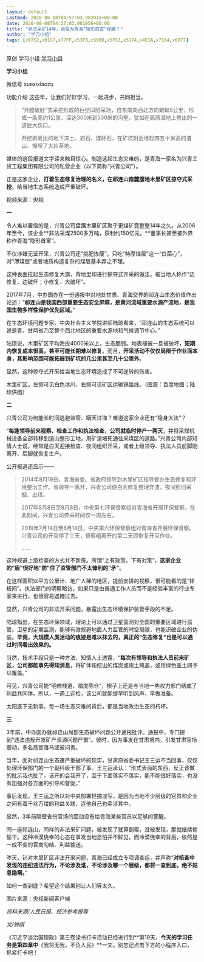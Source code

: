 ```yaml
---
layout: default
Lastmod: 2020-08-08T04:57:03.982015+00:00
date: 2020-08-08T04:57:03.981956+00:00
title: "非法采矿14年，谁在为青海“隐形首富”撑腰？"
author: "学习小组"
tags: [x9752,x91C7,x77FF,x53F8,x590D,x5F53,x5174,x4E1A,x7164,x6D77]
---
```


原创 学习小组 [学习小组](javascript:void(0);)

**学习小组** 

微信号 xuexixiaozu

功能介绍 这些年，让我们好好学习，一起进步，共同担当。

> “开膛破肚”式采挖形成的巨型凹陷采场，自东南向西北方向蜿蜒5公里，形成一条宽约1公里、深达300米到500米的沟壑，犹如在高原湿地上劈出的一道巨大伤口。
> 
>   
> 
> 开挖剥离出的地下冻土、岩石、煤矸石，在矿坑附近堆起四五十米高的渣山，掩埋了大片草地。

  

媒体的这段报道文字读来触目惊心。制造这起生态灾难的，是青海一家名为兴青工贸工程集团有限公司的私营企业（以下简称“兴青公司”）。

  

正是这家企业，**打着生态修复治理的名义，在祁连山南麓腹地木里矿区掠夺式采挖**，给当地生态系统造成严重破坏。

  

视频来源：央视  

  

**一**

  

令人难以置信的是，兴青公司盘踞木里矿区聚乎更煤矿竟整整14年之久。从2006年至今，该企业**非法采煤2500多万吨，获利约150亿元。**董事长甚至被外界称作青海“隐形首富”。

  

不仅涉嫌无证开采，兴青公司还“挑肥拣瘦”，只吃“特厚煤层”这一“白菜心”，对“薄煤层”或者地质构造复杂的煤层基本弃之不理。

  

这种表面拉起生态修复大旗，背地里却进行掠夺式开采的做法，被当地人称作“边修复、边破坏；小修复、大破坏”。

  

2017年7月，中办国办在一份通报中对地处甘肃、青海交界的祁连山生态价值作出论述：“**祁连山是我国西部重要生态安全屏障，是黄河流域重要水源产流地，是我国生物多样性保护优先区域。**”

  

在生态环境问题专家、中央社会主义学院讲师陆琼看来，“祁连山的生态系统可以说是青、甘两省乃至整个西北地区的重要水源地和气候调节中心。”

  

陆琼说，木里矿区平均海拔4000米以上，生态脆弱。地表植被一旦被破坏，**短期内恢复成本很高，甚至可能长期难以修复**。而且，**开采活动不仅仅局限于作业面本身，其影响范围可能拓展到矿坑的几公里甚至几十公里外**。

  

显然，这种掠夺式开采给当地生态环境造成了不可逆转的伤害。

  

木里矿区。左侧可见白色冰川，右侧可见矿区运输铁路线。（图源：百度地图；陆琼供图）

  

**二**

  

兴青公司为何能长时间逃避监管、瞒天过海？难道这家企业还有“隐身大法”？

  

“**每逢领导前来视察、检查工作和执法检查，公司就临时停产一两天**，并将采煤机械设备全部转移到渣山整形工地，用矿渣堵死通往采煤区的道路。”兴青公司内部知情人士说，经常是白天迎接检查、夜间组织开采，或者上级领导、执法人员前脚刚离开、后脚就恢复生产。

  

公开报道还显示——

  

> 2014年8月19日，青海省委、省政府领导到木里矿区指导督办生态修复和环境整治工作。省领导一离开，兴青公司便白天修复整理弃渣，夜间照旧采掘、出煤。
> 
>   
> 
> 2017年8月8日至9月8日，中央第七环保督察组对青海省开展环保督察。在此期间，兴青公司停采时间仅一周左右。
> 
>   
> 
> 2019年7月14日至8月14日，中央第六环保督察组对青海省开展环保督察。兴青公司的开采停了三天，督察组离开的第二天即恢复开采作业。
> 
>   
> 
> ……

  

这种规避上级检查的方式并不新奇。所谓“上有政策，下有对策”，**这家企业的“盾”很好地“防”住了监管部门不太锋利的“矛”**。

  

在这样面积以平方公里计、地广人稀的地区，提前安排的视察，很可能看的是“样板间”。执法部门的明察暗访，如果只是由普通工作人员而不是经验丰富的行业专家来进行，也很容易遮掩过去。

  

显然，兴青公司的非法开采问题，暴露出生态环境保护监管手段的不足。

  

陆琼指出，在生态环保领域，理论上可以通过卫星监测对全国的重要区域进行监管。卫星的定期监测，能够有效规避地面人力监管的时空局限，也能识破企业的伪装。**毕竟，大规模人类活动的痕迹是难以抹去的，真正的“生态修复”也是可以通过时间看出效果的。**

  

当然，技术手段只是一种方法，知情人士透露，“**每次有领导和执法人员前来矿区，公司都能事先得知消息**，将矿体和挖出的煤炭或用土掩盖，或用绿色盖土网予以覆盖。”

  

可见，兴青公司能“明修栈道、暗度陈仓”，根子上还是与当地一些权力部门结成了利益共同体。所以，一遇上迎检，该公司就能提早听到风声，早做准备。

  

太阳底下无新事。每一场生态灾难的背后，都是当地政治生态的朽坏。

  

**三**

  

3年前，中办国办就祁连山局部生态破坏问题公开通报批评。通报中，专门提到“违法违规开发矿产资源问题严重”。彼时，因为事发在甘肃境内，引发甘肃官场震动，多名高官落马或被问责。

  

当年，面对祁连山生态遭严重破坏的现实，甘肃原省委书记王三运不当回事，仅仅处理环保部门的一个副科级干部了事。王三运承认：“形式表面的东西，反正该做的批示我也批了，该开的会我开了，至于下面落实不落实，能不能很好落实，也没有加强对各方面的引导和督促。”

  

事后发现，王三运之所以对中央部署轻描淡写，是因为当地不少层级的官员和企业之间有着千丝万缕的利益关联，连他自己也牵涉其中。

  

显然，3年前隔壁省份官场的震动没有给青海某些官员以足够的警醒。

  

同一座祁连山，同样的非法采矿问题，被发现了就算倒霉，没被发现，那就继续偷偷干。这种冷漠侥幸的心态在事发当地恐怕并不鲜见，而冷漠侥幸的背后，依然是一成不变的官商勾结、利益输送。

  

昨天，针对木里矿区非法开采问题，青海已经成立专项调查组，并声称“**对核查中发现的违纪违法行为，不论涉及谁，不论涉及哪一个层级，都将一查到底，绝不姑息隐瞒。**”  

  

如何一查到底？希望这个结果别让人们等太久。

  

图片来源：央视新闻客户端

  

_资料来源/人民日报、经济参考报等_

_文/钟祺_

  

《习近平谈治国理政》第三卷读书打卡活动已经进行到**第19天。**今天的学习任务是第四章中**《我将无我，不负人民》**一文。别忘记点击下方的小程序入口，抓紧打卡吧！


